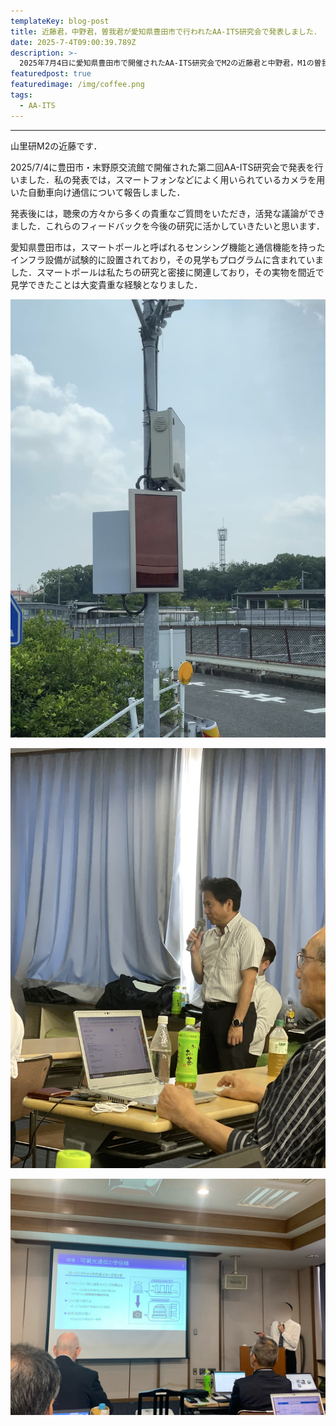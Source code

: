 ```yaml
---
templateKey: blog-post
title: 近藤君，中野君，曽我君が愛知県豊田市で行われたAA-ITS研究会で発表しました．
date: 2025-7-4T09:00:39.789Z
description: >-
  2025年7月4日に愛知県豊田市で開催されたAA-ITS研究会でM2の近藤君と中野君，M1の曽我君が発表を行いました．
featuredpost: true
featuredimage: /img/coffee.png
tags:
  - AA-ITS
---
```


---
山里研M2の近藤です．

2025/7/4に豊田市・末野原交流館で開催された第二回AA-ITS研究会で発表を行いました．私の発表では，スマートフォンなどによく用いられているカメラを用いた自動車向け通信について報告しました．

発表後には，聴衆の方々から多くの貴重なご質問をいただき，活発な議論ができました．これらのフィードバックを今後の研究に活かしていきたいと思います．

愛知県豊田市は，スマートポールと呼ばれるセンシング機能と通信機能を持ったインフラ設備が試験的に設置されており，その見学もプログラムに含まれていました．スマートポールは私たちの研究と密接に関連しており，その実物を間近で見学できたことは大変貴重な経験となりました．


![IEICE](./20250704-AAITS-0.png)

![AA-ITS](./20250704-AAITS-1.png)


![研究会](./20250704-AAITS-2.png)
